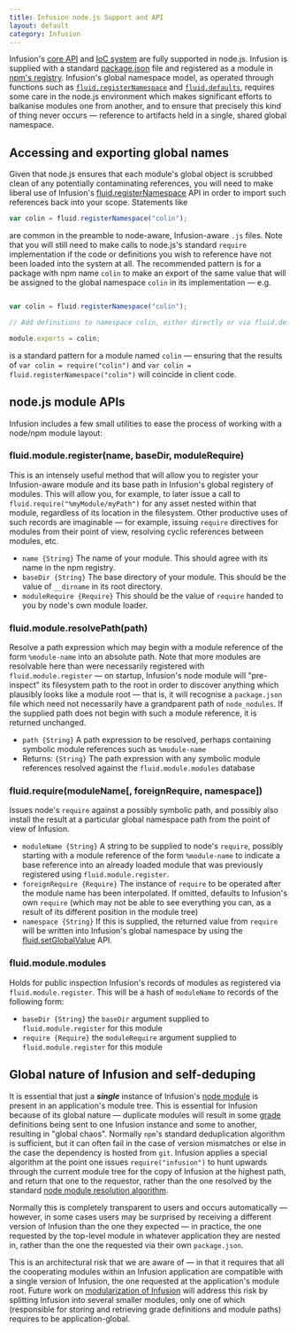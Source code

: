 ```yaml
---
title: Infusion node.js Support and API
layout: default
category: Infusion
---
```


Infusion's [core API](CoreAPI.md) and [IoC system](HowToUseInfusionIoC.md) are fully supported in node.js. Infusion is supplied with a
standard [package.json](https://github.com/fluid-project/infusion/blob/master/package.json) file and registered as a module in [npm's registry](https://www.npmjs.com/package/infusion).
Infusion's global namespace model, as operated through functions such as [`fluid.registerNamespace`](CoreAPI.md#fluidregisternamespacepath)
and [`fluid.defaults`](CoreAPI.md#fluiddefaultsgradename-options), requires some care in the node.js environment which makes significant efforts to balkanise
modules one from another, and to ensure that precisely this kind of thing never occurs — reference to artifacts held
in a single, shared global namespace.

## Accessing and exporting global names

Given that node.js ensures that each module's global object is scrubbed clean of any potentially contaminating references, you will need to make liberal use of
Infusion's [fluid.registerNamespace](CoreAPI.md#fluidregisternamespacepath) API in order to import such references back into your scope. Statements like

```javascript
var colin = fluid.registerNamespace("colin");
```

are common in the preamble to node-aware, Infusion-aware `.js` files. Note that you will still need to make calls to node.js's standard `require` implementation if the
code or definitions you wish to reference have not been loaded into the system at all. The recommended pattern is for a package with npm name `colin` to make an
export of the same value that will be assigned to the global namespace `colin` in its implementation — e.g.

```javascript

var colin = fluid.registerNamespace("colin");

// Add definitions to namespace colin, either directly or via fluid.defaults

module.exports = colin;
```

is a standard pattern for a module named `colin` — ensuring that the results of `var colin = require("colin")` and `var colin = fluid.registerNamespace("colin")`
will coincide in client code.

## node.js module APIs

Infusion includes a few small utilities to ease the process of working with a node/npm module layout:

### fluid.module.register(name, baseDir, moduleRequire)

This is an intensely useful method that will allow you to register your Infusion-aware module and its base path in Infusion's global registery of modules.
This will allow you, for example, to later issue a call to `fluid.require("%myModule/myPath")` for any asset nested within that module, regardless of its location in
the filesystem. Other productive uses of such records are imaginable — for example, issuing `require` directives for modules from their point of view, resolving cyclic references between modules, etc.

* `name {String}` The name of your module. This should agree with its name in the npm registry.
* `baseDir {String}` The base directory of your module. This should be the value of `__dirname` in its root directory.
* `moduleRequire {Require}` This should be the value of `require` handed to you by node's own module loader.

### fluid.module.resolvePath(path)

Resolve a path expression which may begin with a module reference of the form `%module-name` into an absolute path. Note that more
modules are resolvable here than were necessarily registered with `fluid.module.register` — on startup, Infusion's node module will "pre-inspect" its filesystem path
to the root in order to discover anything which plausibly looks like a module root — that is, it will recognise a `package.json` file which need not necessarily have a grandparent path of `node_nodules`.
If the supplied path does not begin with such a module reference, it is returned unchanged.

* `path {String}` A path expression to be resolved, perhaps containing symbolic module references such as `%module-name`
* Returns: `{String}` The path expression with any symbolic module references resolved against the `fluid.module.modules` database

### fluid.require(moduleName[, foreignRequire, namespace])

Issues node's `require` against a possibly symbolic path, and possibly also install the result at a particular global namespace path from the point of view of Infusion.

* `moduleName {String}` A string to be supplied to node's `require`, possibly starting with a module reference of the form `%module-name` to indicate a base reference into an already
  loaded module that was previously registered using `fluid.module.register`.
* `foreignRequire {Require}` The instance of `require` to be operated after the module name has been interpolated. If omitted, defaults to Infusion's own `require` (which may not be able to
  see everything you can, as a result of its different position in the module tree)
* `namespace {String}` If this is supplied, the returned value from `require` will be written into Infusion's global namespace by using the [fluid.setGlobalValue](CoreAPI.md#fluidsetglobalvaluepath-value) API.

### fluid.module.modules

Holds for public inspection Infusion's records of modules as registered via `fluid.module.register`. This will be a hash of `moduleName` to records of the following form:

* `baseDir {String}` the `baseDir` argument supplied to `fluid.module.register` for this module
* `require {Require}` the `moduleRequire` argument supplied to `fluid.module.register` for this module

## Global nature of Infusion and self-deduping

It is essential that just a ***single*** instance of Infusion's [node module](https://www.npmjs.com/package/infusion) is present in
an application's module tree. This is essential for Infusion because of its global nature — duplicate
modules will result in some [grade](ComponentGrades.md) definitions being sent to
one Infusion instance and some to another, resulting in "global chaos". Normally `npm`'s standard deduplication algorithm is sufficient, but it can often fail in the case of version mismatches
or else in the case the dependency is hosted from `git`. Infusion applies a special algorithm at the point one issues `require("infusion")` to hunt upwards through
the current module tree for the copy of Infusion at the highest path, and return that one to the requestor, rather than the one resolved by the standard [node module resolution algorithm](https://nodejs.org/api/modules.html#modules_all_together).

Normally this is completely transparent to users and occurs automatically — however, in some cases
users may be surprised by receiving a different version of Infusion than the one they expected — in practice, the one requested by the top-level module in whatever
application they are nested in, rather than the one the requested via their own `package.json`.

This is an architectural risk that we are aware of — in that it requires that all the cooperating modules within an Infusion application are compatible with a single
version of Infusion, the one requested at the application's module root. Future work on [modularization of Infusion](https://wiki.fluidproject.org/display/fluid/Notes+on+Modularisation+of+Infusion) will address
this risk by splitting Infusion into several smaller modules, only one of which (responsible for storing and retrieving grade definitions and module paths) requires to be application-global.

